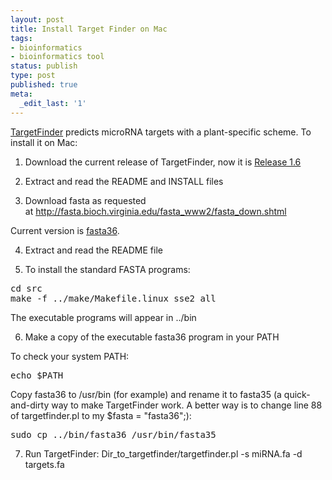 ```yaml
---
layout: post
title: Install Target Finder on Mac
tags:
- bioinformatics
- bioinformatics tool
status: publish
type: post
published: true
meta:
  _edit_last: '1'
---
```

<a href="http://carringtonlab.org/resources/targetfinder">TargetFinder</a> predicts microRNA targets with a plant-specific scheme. To install it on Mac:

1. Download the current release of TargetFinder, now it is <a href="TargetFinder_1.6.tar.gz">Release 1.6</a>

2. Extract and read the README and INSTALL files

3. Download fasta as requested at <a href="http://fasta.bioch.virginia.edu/fasta_www2/fasta_down.shtml">http://fasta.bioch.virginia.edu/fasta_www2/fasta_down.shtml</a>

Current version is <a href="http://faculty.virginia.edu/wrpearson/fasta/fasta3.tar.gz">fasta36</a>.

4. Extract and read the README file

5. To install the standard FASTA programs:
<pre>cd src
make -f ../make/Makefile.linux_sse2 all</pre>
The executable programs will appear in ../bin

6. Make a copy of the executable fasta36 program in your PATH

To check your system PATH:

<pre>
echo $PATH
</pre>

Copy fasta36 to /usr/bin (for example) and rename it to fasta35 (a quick-and-dirty way to make TargetFinder work. A better way is to change line 88 of targetfinder.pl to my $fasta = "fasta36";):

<pre>
sudo cp ../bin/fasta36 /usr/bin/fasta35
</pre>

7. Run TargetFinder:
Dir_to_targetfinder/targetfinder.pl -s miRNA.fa -d targets.fa

